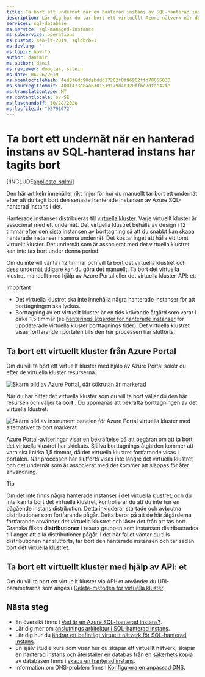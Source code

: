 ```yaml
---
title: Ta bort ett undernät när en hanterad instans av SQL-hanterad instans har tagits bort
description: Lär dig hur du tar bort ett virtuellt Azure-nätverk när du har tagit bort en hanterad instans av Azure SQL-hanterad instans.
services: sql-database
ms.service: sql-managed-instance
ms.subservice: operations
ms.custom: seo-lt-2019, sqldbrb=1
ms.devlang: ''
ms.topic: how-to
author: danimir
ms.author: danil
ms.reviewer: douglas, sstein
ms.date: 06/26/2019
ms.openlocfilehash: 4ed8f6dc90debddd17282f8f96962ffd78055030
ms.sourcegitcommit: 400f473e8aa6301539179d4b320ffbe7dfae42fe
ms.translationtype: MT
ms.contentlocale: sv-SE
ms.lasthandoff: 10/28/2020
ms.locfileid: "92791672"
---
```

# <a name="delete-a-subnet-after-deleting-a-managed-instance-of-sql-managed-instance"></a>Ta bort ett undernät när en hanterad instans av SQL-hanterad instans har tagits bort
[!INCLUDE[appliesto-sqlmi](../includes/appliesto-sqlmi.md)]

Den här artikeln innehåller rikt linjer för hur du manuellt tar bort ett undernät efter att du tagit bort den senaste hanterade instansen av Azure SQL-hanterad instans i det.

Hanterade instanser distribueras till [virtuella kluster](connectivity-architecture-overview.md#virtual-cluster-connectivity-architecture). Varje virtuellt kluster är associerat med ett undernät. Det virtuella klustret behålls av design i 12 timmar efter den sista instansen av borttagning så att du snabbt kan skapa hanterade instanser i samma undernät. Det kostar inget att hålla ett tomt virtuellt kluster. Det undernät som är associerat med det virtuella klustret kan inte tas bort under denna period.

Om du inte vill vänta i 12 timmar och vill ta bort det virtuella klustret och dess undernät tidigare kan du göra det manuellt. Ta bort det virtuella klustret manuellt med hjälp av Azure Portal eller det virtuella kluster-API: et.

> [!IMPORTANT]
> - Det virtuella klustret ska inte innehålla några hanterade instanser för att borttagningen ska lyckas. 
> - Borttagning av ett virtuellt kluster är en tids krävande åtgärd som varar i cirka 1,5 timmar (se [hanterings åtgärder för hanterade instanser](./sql-managed-instance-paas-overview.md#management-operations) för uppdaterade virtuella kluster borttagnings tider). Det virtuella klustret visas fortfarande i portalen tills den här processen har slutförts.

## <a name="delete-a-virtual-cluster-from-the-azure-portal"></a>Ta bort ett virtuellt kluster från Azure Portal

Om du vill ta bort ett virtuellt kluster med hjälp av Azure Portal söker du efter de virtuella kluster resurserna.

![Skärm bild av Azure Portal, där sökrutan är markerad](./media/virtual-cluster-delete/virtual-clusters-search.png)

När du har hittat det virtuella kluster som du vill ta bort väljer du den här resursen och väljer **ta bort** . Du uppmanas att bekräfta borttagningen av det virtuella klustret.

![Skärm bild av instrument panelen för Azure Portal virtuella kluster med alternativet ta bort markerat](./media/virtual-cluster-delete/virtual-clusters-delete.png)

Azure Portal-aviseringar visar en bekräftelse på att begäran om att ta bort det virtuella klustret har skickats. Själva borttagnings åtgärden kommer att vara sist i cirka 1,5 timmar, då det virtuella klustret fortfarande visas i portalen. När processen har slutförts visas inte längre det virtuella klustret och det undernät som är associerat med det kommer att släppas för åter användning.

> [!TIP]
> Om det inte finns några hanterade instanser i det virtuella klustret, och du inte kan ta bort det virtuella klustret, kontrollerar du att du inte har en pågående instans distribution. Detta inkluderar startade och avbrutna distributioner som fortfarande pågår. Detta beror på att de här åtgärderna fortfarande använder det virtuella klustret och låser det från att tas bort. Granska fliken **distributioner** i resurs gruppen som instansen distribuerades till anger att alla distributioner pågår. I det här fallet väntar du tills distributionen har slutförts, tar bort den hanterade instansen och tar sedan bort det virtuella klustret.

## <a name="delete-a-virtual-cluster-by-using-the-api"></a>Ta bort ett virtuellt kluster med hjälp av API: et

Om du vill ta bort ett virtuellt kluster via API: et använder du URI-parametrarna som anges i [Delete-metoden för virtuella kluster](/rest/api/sql/virtualclusters/delete).

## <a name="next-steps"></a>Nästa steg

- En översikt finns i [Vad är en Azure SQL-hanterad instans?](sql-managed-instance-paas-overview.md).
- Lär dig mer om [anslutnings arkitektur i SQL-hanterad instans](connectivity-architecture-overview.md).
- Lär dig hur du [ändrar ett befintligt virtuellt nätverk för SQL-hanterad instans](vnet-existing-add-subnet.md).
- En själv studie kurs som visar hur du skapar ett virtuellt nätverk, skapar en hanterad instans och återställer en databas från en säkerhets kopia av databasen finns i [skapa en hanterad instans](instance-create-quickstart.md).
- Information om DNS-problem finns i [Konfigurera en anpassad DNS](custom-dns-configure.md).
